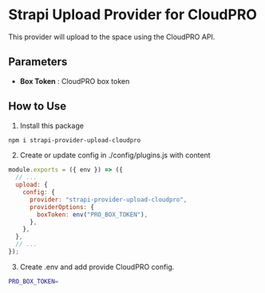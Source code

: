 # Strapi Upload Provider for CloudPRO

This provider will upload to the space using the CloudPRO API.

## Parameters

- **Box Token** : CloudPRO box token

## How to Use

1. Install this package

```bash
npm i strapi-provider-upload-cloudpro
```

2. Create or update config in ./config/plugins.js with content

```javascript
module.exports = ({ env }) => ({
  // ...
  upload: {
    config: {
      provider: "strapi-provider-upload-cloudpro",
      providerOptions: {
        boxToken: env("PRO_BOX_TOKEN"),
      },
    },
  },
  // ...
});
```

3. Create .env and add provide CloudPRO config.

```bash
PRO_BOX_TOKEN=
```
